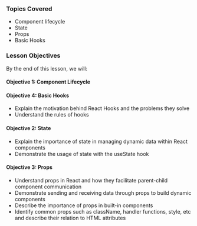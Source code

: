 <!-- h1, h2 already used by CTD Learns -->
### Topics Covered

- Component lifecycle
- State
- Props
- Basic Hooks

### Lesson Objectives

By the end of this lesson, we will:

#### Objective 1: Component Lifecycle

<!-- - {{blooms action verb}} sub-topic takeaway -->
<!-- - {{blooms action verb}} sub-topic takeaway -->

#### Objective 4: Basic Hooks

- Explain the motivation behind React Hooks and the problems they solve
- Understand the rules of hooks

#### Objective 2: State

- Explain the importance of state in managing dynamic data within React components
- Demonstrate the usage of state with the useState hook

#### Objective 3: Props

- Understand props in React and how they facilitate parent-child component communication
- Demonstrate sending and receiving data through props to build dynamic components
- Describe the importance of props in built-in components
- Identify common props such as className, handler functions, style, etc and describe their relation to HTML attributes
